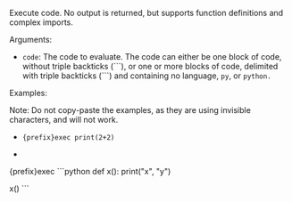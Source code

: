 Execute code. No output is returned, but supports function definitions and complex imports.

Arguments:
* `code`: The code to evaluate. The code can either be one block of code, without triple backticks (\`\`\`), or one or more blocks of code, delimited with triple backticks (\`\`\`) and containing no language, `py`, or `python.`

Examples:

Note: Do not copy-paste the examples, as they are using invisible characters, and will not work.

* `{prefix}exec print(2+2)`
* ```
{prefix}exec ``​`python
def x():
    print("x", "y")

x()
``​`
```
